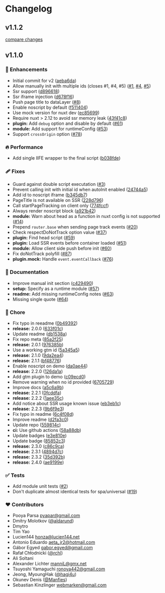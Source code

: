 # Changelog


## v1.1.2

[compare changes](https://github.com/your-org/my-module/compare/v1.1.0...v1.1.2)

## v1.1.0


### 🚀 Enhancements

- Initial commit for v2 ([aeba6da](https://github.com/your-org/my-module/commit/aeba6da))
- Allow manually init with multiple ids (closes #1, #4, #5) ([#1](https://github.com/your-org/my-module/issues/1), [#4](https://github.com/your-org/my-module/issues/4), [#5](https://github.com/your-org/my-module/issues/5))
- Ssr support ([d896618](https://github.com/your-org/my-module/commit/d896618))
- Ssr iframe injection ([d678f16](https://github.com/your-org/my-module/commit/d678f16))
- Push page title to dataLayer ([#8](https://github.com/your-org/my-module/pull/8))
- Enable noscript by default ([f511404](https://github.com/your-org/my-module/commit/f511404))
- Use mock version for nuxt dev ([ec85699](https://github.com/your-org/my-module/commit/ec85699))
- Require nuxt > 2.12 to avoid ssr memory leak ([43f41c8](https://github.com/your-org/my-module/commit/43f41c8))
- **plugin:** Add `debug` option and disable by default ([#61](https://github.com/your-org/my-module/pull/61))
- **module:** Add support for runtimeConfig ([#53](https://github.com/your-org/my-module/pull/53))
- Support `crossOrigin` option ([#78](https://github.com/your-org/my-module/pull/78))

### 🔥 Performance

- Add single IIFE wrapper to the final script ([b038fde](https://github.com/your-org/my-module/commit/b038fde))

### 🩹 Fixes

- Guard against double script executation ([#3](https://github.com/your-org/my-module/pull/3))
- Prevent calling init with initial id when autoInit enabled ([24744a5](https://github.com/your-org/my-module/commit/24744a5))
- Add id to noscript iframe ([b345db7](https://github.com/your-org/my-module/commit/b345db7))
- PageTitle is not available on SSR ([228d796](https://github.com/your-org/my-module/commit/228d796))
- Call startPageTracking on client only ([774fccf](https://github.com/your-org/my-module/commit/774fccf))
- Always render noscript block ([a921b42](https://github.com/your-org/my-module/commit/a921b42))
- **module:** Warn about head as a function in nuxt config is not supported ([#14](https://github.com/your-org/my-module/pull/14))
- Prepend `router.base` when sending page track events ([#20](https://github.com/your-org/my-module/pull/20))
- Check respectDoNotTrack option value ([#37](https://github.com/your-org/my-module/pull/37))
- **plugin:** Find head script ([#59](https://github.com/your-org/my-module/pull/59))
- **plugin:** Load SSR events before container loaded ([#51](https://github.com/your-org/my-module/pull/51))
- **module:** Allow client side push before init ([#60](https://github.com/your-org/my-module/pull/60))
- Fix doNotTrack polyfill ([#87](https://github.com/your-org/my-module/pull/87))
- **plugin.mock:** Handle `event.eventCallback` ([#76](https://github.com/your-org/my-module/pull/76))

### 📖 Documentation

- Improve manual init section ([c429490](https://github.com/your-org/my-module/commit/c429490))
- **setup:** Specify as a runtime module ([#57](https://github.com/your-org/my-module/pull/57))
- **readme:** Add missing runtimeConfig notes ([#63](https://github.com/your-org/my-module/pull/63))
- Missing single quote ([#64](https://github.com/your-org/my-module/pull/64))

### 🏡 Chore

- Fix typo in reeadme ([0b49392](https://github.com/your-org/my-module/commit/0b49392))
- **release:** 2.0.0 ([633f01c](https://github.com/your-org/my-module/commit/633f01c))
- Update readme ([db1538a](https://github.com/your-org/my-module/commit/db1538a))
- Fix repo meta ([85a2f25](https://github.com/your-org/my-module/commit/85a2f25))
- **release:** 2.0.1 ([976385b](https://github.com/your-org/my-module/commit/976385b))
- Use a working gtm id ([5a345a5](https://github.com/your-org/my-module/commit/5a345a5))
- **release:** 2.1.0 ([9da2ea4](https://github.com/your-org/my-module/commit/9da2ea4))
- **release:** 2.1.1 ([bf48776](https://github.com/your-org/my-module/commit/bf48776))
- Enable noscript on demo ([da0ae44](https://github.com/your-org/my-module/commit/da0ae44))
- **release:** 2.2.0 ([126da1a](https://github.com/your-org/my-module/commit/126da1a))
- Add gtm plugin to demo ([c09ecd0](https://github.com/your-org/my-module/commit/c09ecd0))
- Remove warning when no id provided ([6705729](https://github.com/your-org/my-module/commit/6705729))
- Improve docs ([a5c6a9b](https://github.com/your-org/my-module/commit/a5c6a9b))
- **release:** 2.2.1 ([0fcddfa](https://github.com/your-org/my-module/commit/0fcddfa))
- **release:** 2.2.2 ([1aee35c](https://github.com/your-org/my-module/commit/1aee35c))
- Add notice about SSR usage known issue ([eb3eb1c](https://github.com/your-org/my-module/commit/eb3eb1c))
- **release:** 2.2.3 ([9b6f9e3](https://github.com/your-org/my-module/commit/9b6f9e3))
- Fix typo in readme ([6c4f08d](https://github.com/your-org/my-module/commit/6c4f08d))
- Improve readme ([d2fa3c0](https://github.com/your-org/my-module/commit/d2fa3c0))
- Update repo ([559814c](https://github.com/your-org/my-module/commit/559814c))
- **ci:** Use github actions ([58a88db](https://github.com/your-org/my-module/commit/58a88db))
- Update badges ([e3e810e](https://github.com/your-org/my-module/commit/e3e810e))
- Update badge ([85852c3](https://github.com/your-org/my-module/commit/85852c3))
- **release:** 2.3.0 ([c86c9ca](https://github.com/your-org/my-module/commit/c86c9ca))
- **release:** 2.3.1 ([4894d7c](https://github.com/your-org/my-module/commit/4894d7c))
- **release:** 2.3.2 ([35d392b](https://github.com/your-org/my-module/commit/35d392b))
- **release:** 2.4.0 ([ae9199e](https://github.com/your-org/my-module/commit/ae9199e))

### ✅ Tests

- Add module unit tests ([#2](https://github.com/your-org/my-module/pull/2))
- Don't duplicate almost identical tests for spa/universal ([#19](https://github.com/your-org/my-module/pull/19))

### ❤️ Contributors

- Pooya Parsa <pyapar@gmail.com>
- Dmitry Molotkov ([@aldarund](http://github.com/aldarund))
- Dmytro 
- Tim Yao 
- Lucien144 <honza@lucien144.net>
- Antonio Eduardo <aeta_jr2@hotmail.com>
- Gábor Egyed <gabor.egyed@gmail.com>
- Rafał Chłodnicki ([@rchl](http://github.com/rchl))
- Ali Soltani 
- Alexander Lichter <manniL@gmx.net>
- Tsuyoshi Yamaguchi <ronoya442@gmail.com>
- Jeong, MyoungHak ([@hagi4u](http://github.com/hagi4u))
- Okunev Denis ([@Manfies](http://github.com/Manfies))
- Sebastian Kinzlinger <webmarken@gmail.com>


